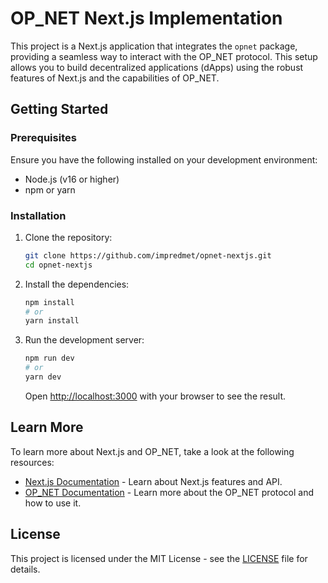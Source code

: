 # OP_NET Next.js Implementation

This project is a Next.js application that integrates the `opnet` package, providing a seamless way to interact with the OP_NET protocol. This setup allows you to build decentralized applications (dApps) using the robust features of Next.js and the capabilities of OP_NET.

## Getting Started

### Prerequisites

Ensure you have the following installed on your development environment:

- Node.js (v16 or higher)
- npm or yarn

### Installation

1. Clone the repository:

   ```bash
   git clone https://github.com/impredmet/opnet-nextjs.git
   cd opnet-nextjs
   ```

2. Install the dependencies:

   ```bash
   npm install
   # or
   yarn install
   ```

3. Run the development server:

   ```bash
   npm run dev
   # or
   yarn dev
   ```

   Open [http://localhost:3000](http://localhost:3000) with your browser to see the result.

## Learn More

To learn more about Next.js and OP_NET, take a look at the following resources:

- [Next.js Documentation](https://nextjs.org/docs) - Learn about Next.js features and API.
- [OP_NET Documentation](https://docs.opnet.org) - Learn more about the OP_NET protocol and how to use it.

## License

This project is licensed under the MIT License - see the [LICENSE](LICENSE) file for details.
